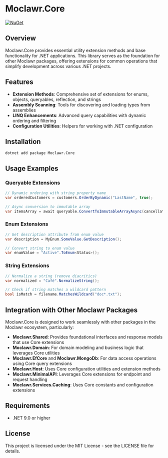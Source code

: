 # Moclawr.Core

[![NuGet](https://img.shields.io/nuget/v/Moclawr.Core.svg)](https://www.nuget.org/packages/Moclawr.Core/)

## Overview

Moclawr.Core provides essential utility extension methods and base functionality for .NET applications. This library serves as the foundation for other Moclawr packages, offering extensions for common operations that simplify development across various .NET projects.

## Features

- **Extension Methods**: Comprehensive set of extensions for enums, objects, queryables, reflection, and strings
- **Assembly Scanning**: Tools for discovering and loading types from assemblies
- **LINQ Enhancements**: Advanced query capabilities with dynamic ordering and filtering
- **Configuration Utilities**: Helpers for working with .NET configuration

## Installation

```shell
dotnet add package Moclawr.Core
```

## Usage Examples

### Queryable Extensions

```csharp
// Dynamic ordering with string property name
var orderedCustomers = customers.OrderByDynamic("LastName", true);

// Async conversion to immutable array
var itemsArray = await queryable.ConvertToImmutableArrayAsync(cancellationToken);
```

### Enum Extensions

```csharp
// Get description attribute from enum value
var description = MyEnum.SomeValue.GetDescription();

// Convert string to enum value
var enumValue = "Active".ToEnum<Status>();
```

### String Extensions

```csharp
// Normalize a string (remove diacritics)
var normalized = "Café".NormalizeString();

// Check if string matches a wildcard pattern
bool isMatch = filename.MatchesWildcard("doc*.txt");
```

## Integration with Other Moclawr Packages

Moclawr.Core is designed to work seamlessly with other packages in the Moclawr ecosystem, particularly:

- **Moclawr.Shared**: Provides foundational interfaces and response models that use Core extensions
- **Moclawr.Domain**: For domain modeling and business logic that leverages Core utilities
- **Moclawr.EfCore** and **Moclawr.MongoDb**: For data access operations using Core query extensions
- **Moclawr.Host**: Uses Core configuration utilities and extension methods
- **Moclawr.MinimalAPI**: Leverages Core extensions for endpoint and request handling
- **Moclawr.Services.Caching**: Uses Core constants and configuration extensions

## Requirements

- .NET 9.0 or higher

## License

This project is licensed under the MIT License - see the LICENSE file for details.
